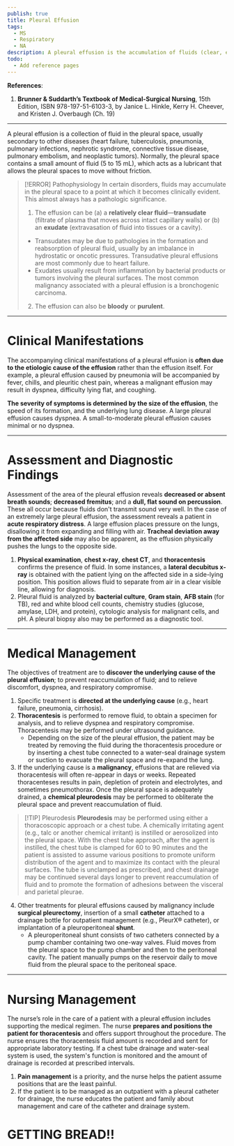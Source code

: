 ```yaml
---
publish: true
title: Pleural Effusion
tags:
  - MS
  - Respiratory
  - NA
description: A pleural effusion is the accumulation of fluids (clear, exudative, purulent, blood) in the pleural cavity.
todo:
  - Add reference pages
---
```

**References**:
1. **Brunner & Suddarth’s Textbook of Medical-Surgical Nursing**, 15th Edition, ISBN 978-197-51-6103-3, by Janice L. Hinkle, Kerry H. Cheever, and Kristen J. Overbaugh (Ch. 19)

___

A pleural effusion is a collection of fluid in the pleural space, usually secondary to other diseases (heart failure, tuberculosis, pneumonia, pulmonary infections, nephrotic syndrome, connective tissue disease, pulmonary embolism, and neoplastic tumors). Normally, the pleural space contains a small amount of fluid (5 to 15 mL), which acts as a lubricant that allows the pleural spaces to move without friction.

>[!ERROR] Pathophysiology
>In certain disorders, fluids may accumulate in the pleural space to a point at which it becomes clinically evident. This almost always has a pathologic significance.
>1. The effusion can be (a) a **relatively clear fluid**—**transudate** (filtrate of plasma that moves across intact capillary walls) or (b) an **exudate** (extravasation of fluid into tissues or a cavity).
>	- Transudates may be due to pathologies in the formation and reabsorption of pleural fluid, usually by an imbalance in hydrostatic or oncotic pressures. Transudative pleural effusions are most commonly due to heart failure.
>	- Exudates usually result from inflammation by bacterial products or tumors involving the pleural surfaces. The most common malignancy associated with a pleural effusion is a bronchogenic carcinoma.
>2. The effusion can also be **bloody** or **purulent**.

___

# Clinical Manifestations
The accompanying clinical manifestations of a pleural effusion is **often due to the etiologic cause of the effusion** rather than the effusion itself. For example, a pleural effusion caused by pneumonia will be accompanied by fever, chills, and pleuritic chest pain, whereas a malignant effusion may result in dyspnea, difficulty lying flat, and coughing.

**The severity of symptoms is determined by the size of the effusion**, the speed of its formation, and the underlying lung disease. A large pleural effusion causes dyspnea. A small-to-moderate pleural effusion causes minimal or no dyspnea.

___

# Assessment and Diagnostic Findings
Assessment of the area of the pleural effusion reveals **decreased or absent breath sounds**; **decreased fremitus**; and a **dull, flat sound on percussion**. These all occur because fluids don't transmit sound very well. In the case of an extremely large pleural effusion, the assessment reveals a patient in **acute respiratory distress**. A large effusion places pressure on the lungs, disallowing it from expanding and filling with air. **Tracheal deviation away from the affected side** may also be apparent, as the effusion physically pushes the lungs to the opposite side.
1. **Physical examination**, **chest x-ray**, **chest CT**, and **thoracentesis** confirms the presence of fluid. In some instances, a **lateral decubitus x-ray** is obtained with the patient lying on the affected side in a side-lying position. This position allows fluid to separate from air in a clear visible line, allowing for diagnosis.
2. Pleural fluid is analyzed by **bacterial culture**, **Gram stain**, **AFB stain** (for TB), red and white blood cell counts, chemistry studies (glucose, amylase, LDH, and protein), cytologic analysis for malignant cells, and pH. A pleural biopsy also may be performed as a diagnostic tool.

___

# Medical Management
The objectives of treatment are to **discover the underlying cause of the pleural**
**effusion**; to prevent reaccumulation of fluid; and to relieve discomfort, dyspnea, and respiratory compromise.
1. Specific treatment is **directed at the underlying cause** (e.g., heart failure, pneumonia, cirrhosis).
2. **Thoracentesis** is performed to remove fluid, to obtain a specimen for analysis, and to relieve dyspnea and respiratory compromise. Thoracentesis may be performed under ultrasound guidance.
	- Depending on the size of the pleural effusion, the patient may be treated by removing the fluid during the thoracentesis procedure or by inserting a chest tube connected to a water-seal drainage system or suction to evacuate the pleural space and re-expand the lung.
3. If the underlying cause is a **malignancy**, effusions that are relieved via thoracentesis will often re-appear in days or weeks. Repeated thoracenteses results in pain, depletion of protein and electrolytes, and sometimes pneumothorax. Once the pleural space is adequately drained, a **chemical pleurodesis** may be performed to obliterate the pleural space and prevent reaccumulation of fluid.

>[!TIP] Pleurodesis
>**Pleurodesis** may be performed using either a thoracoscopic approach or a chest tube. A chemically irritating agent (e.g., talc or another chemical irritant) is instilled or aerosolized into the pleural space. With the chest tube approach, after the agent is instilled, the chest tube is clamped for 60 to 90 minutes and the patient is assisted to assume various positions to promote uniform distribution of the agent and to maximize its contact with the pleural surfaces. The tube is unclamped as prescribed, and chest drainage may be continued several days longer to prevent reaccumulation of fluid and to promote the formation of adhesions between the visceral and parietal pleurae.

4. Other treatments for pleural effusions caused by malignancy include **surgical pleurectomy**, insertion of a small **catheter** attached to a drainage bottle for outpatient management (e.g., PleurX® catheter), or implantation of a pleuroperitoneal **shunt**.
	- A pleuroperitoneal shunt consists of two catheters connected by a pump chamber containing two one-way valves. Fluid moves from the pleural space to the pump chamber and then to the peritoneal cavity. The patient manually pumps on the reservoir daily to move fluid from the pleural space to the peritoneal space.

___

# Nursing Management
The nurse’s role in the care of a patient with a pleural effusion includes supporting the medical regimen. The nurse **prepares and positions the patient for thoracentesis** and offers support throughout the procedure. The nurse ensures the thoracentesis fluid amount is recorded and sent for appropriate laboratory testing. If a chest tube drainage and water-seal system is used, the system's function is monitored and the amount of drainage is recorded at prescribed intervals.
1. **Pain management** is a priority, and the nurse helps the patient assume positions that are the least painful.
2. If the patient is to be managed as an outpatient with a pleural catheter for drainage, the nurse educates the patient and family about management and care of the catheter and drainage system.

# GETTING BREAD!!
